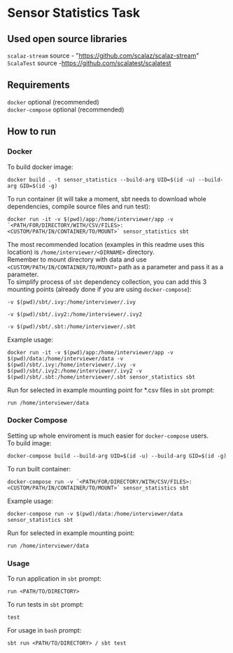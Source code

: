 # Sensor Statistics Task

## Used open source libraries
`scalaz-stream` source - "https://github.com/scalaz/scalaz-stream"  
`ScalaTest` source -https://github.com/scalatest/scalatest

## Requirements 
`docker` optional (recommended)  
`docker-compose` optional (recommended)

## How to run

### Docker
To build docker image:
```
docker build . -t sensor_statistics --build-arg UID=$(id -u) --build-arg GID=$(id -g)
```
To run container (it will take a moment, sbt needs to download whole dependencies, compile source files and run test):
```
docker run -it -v $(pwd)/app:/home/interviewer/app -v `<PATH/FOR/DIRECTORY/WITH/CSV/FILES>:<CUSTOM/PATH/IN/CONTAINER/TO/MOUNT>` sensor_statistics sbt
```
The most recommended location (examples in this readme uses this location) is `/home/interviewer/<DIRNAME>` directory.  
Remember to mount directory with data and use `<CUSTOM/PATH/IN/CONTAINER/TO/MOUNT>` path as a parameter and pass it as a parameter.  
To simplify process of `sbt` dependency collection, you can add this 3 mounting points (already done if you are using `docker-compose`):
```
-v $(pwd)/sbt/.ivy:/home/interviewer/.ivy
```
```
-v $(pwd)/sbt/.ivy2:/home/interviewer/.ivy2
```
```
-v $(pwd)/sbt/.sbt:/home/interviewer/.sbt
```
Example usage:
```
docker run -it -v $(pwd)/app:/home/interviewer/app -v $(pwd)/data:/home/interviewer/data -v $(pwd)/sbt/.ivy:/home/interviewer/.ivy -v $(pwd)/sbt/.ivy2:/home/interviewer/.ivy2 -v $(pwd)/sbt/.sbt:/home/interviewer/.sbt sensor_statistics sbt
```
Run for selected in example mounting point for *.csv files in `sbt` prompt:
```
run /home/interviewer/data
```

### Docker Compose
Setting up whole enviroment is much easier for `docker-compose` users.  
To build image:
```
docker-compose build --build-arg UID=$(id -u) --build-arg GID=$(id -g)
```
To run built container:
```
docker-compose run -v `<PATH/FOR/DIRECTORY/WITH/CSV/FILES>:<CUSTOM/PATH/IN/CONTAINER/TO/MOUNT>` sensor_statistics sbt
```
Example usage:
```
docker-compose run -v $(pwd)/data:/home/interviewer/data sensor_statistics sbt
```
Run for selected in example mounting point:
```
run /home/interviewer/data
```

### Usage
To run application in `sbt` prompt:
```
run <PATH/TO/DIRECTORY>
```
To run tests in `sbt` prompt:
```
test
```
For usage in `bash` prompt:
```
sbt run <PATH/TO/DIRECTORY> / sbt test
```